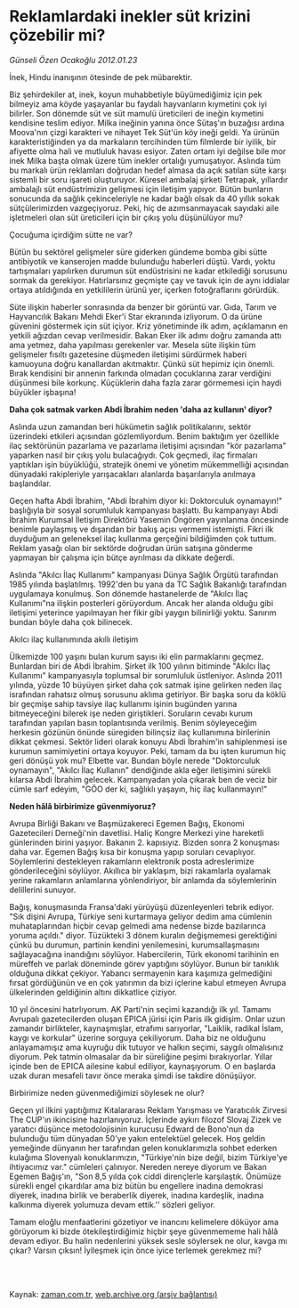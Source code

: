 # Reklamlardaki inekler  süt krizini çözebilir mi?

*Günseli Özen Ocakoğlu 2012.01.23*

<td class="columnist-detail">
<p>İnek, Hindu inanışının ötesinde de pek mübarektir.</p>
<p>
<div id="haberMetinDiv">
<p>Biz şehirdekiler at, inek, koyun muhabbetiyle büyümediğimiz için pek bilmeyiz ama köyde yaşayanlar bu faydalı hayvanların kıymetini çok iyi bilirler. Son dönemde süt ve süt mamulü üreticileri de ineğin kıymetini kendisine teslim ediyor. Milka ineğinin yanına önce Sütaş'ın buzağısı ardına Moova'nın çizgi karakteri ve nihayet Tek Süt'ün köy ineği geldi. Ya ürünün karakteristiğinden ya da markaların tercihinden tüm filmlerde bir iyilik, bir afiyette olma hali ve mutluluk havası esiyor. Zaten ortam iyi değilse bile mor inek Milka başta olmak üzere tüm inekler ortalığı yumuşatıyor. Aslında tüm bu markalı ürün reklamları doğrudan hedef almasa da açık satılan süte karşı sistemli bir soru işareti oluşturuyor. Küresel ambalaj şirketi Tetrapak, yıllardır ambalajlı süt endüstrimizin gelişmesi için iletişim yapıyor. Bütün bunların sonucunda da sağlık çekinceleriyle ne kadar bağlı olsak da 40 yıllık sokak sütçülerimizden vazgeçiyoruz. Peki, hiç de azımsanmayacak sayıdaki aile işletmeleri olan süt üreticileri için bir çıkış yolu düşünülüyor mu? 
<p>Çocuğuma içirdiğim sütte ne var?
<p>Bütün bu sektörel gelişmeler süre giderken gündeme bomba gibi sütte antibiyotik ve kanserojen madde bulunduğu haberleri düştü. Vardı, yoktu tartışmaları yapılırken durumun süt endüstrisini ne kadar etkilediği sorusunu sormak da gerekiyor. Hatırlarsınız geçmişte çay ve tavuk için de aynı iddialar ortaya atıldığında en yetkililerin ürünü yer, içerken fotoğraflarını görürdük.
<p> Süte ilişkin haberler sonrasında da benzer bir görüntü var. Gıda, Tarım ve Hayvancılık Bakanı Mehdi Eker'i Star ekranında izliyorum. O da ürüne güvenini göstermek için süt içiyor. Kriz yönetiminde ilk adım, açıklamanın en yetkili ağızdan cevap verilmesidir. Bakan Eker ilk adımı doğru zamanda attı ama yetmez, daha yapılması gerekenler var. Mesela süte ilişkin tüm gelişmeler fısıltı gazetesine düşmeden iletişimi sürdürmek haberi kamuoyuna doğru kanallardan akıtmaktır. Çünkü süt hepimiz için önemli. Bırak kendisini bir annenin farkında olmadan çocuklarına zarar verdiğini düşünmesi bile korkunç. Küçüklerin daha fazla zarar görmemesi için haydi büyükler işbaşına! 
<p>
<p><b>Daha çok satmak varken Abdi İbrahim neden 'daha az kullanın' diyor?</b>
<p>Aslında uzun zamandan beri hükümetin sağlık politikalarını, sektör üzerindeki etkileri açısından gözlemliyordum. Benim baktığım yer özellikle ilaç sektörünün pazarlama ve pazarlama iletişimi açısından "kör pazarlama" yaparken nasıl bir çıkış yolu bulacağıydı. Çok geçmedi, ilaç firmaları yaptıkları işin büyüklüğü, stratejik önemi ve yönetim mükemmelliği açısından dünyadaki rakipleriyle yarışacakları alanlarda başarılarıyla anılmaya başlandılar.
<p> Geçen hafta Abdi İbrahim, "Abdi İbrahim diyor ki: Doktorculuk oynamayın!" başlığıyla bir sosyal sorumluluk kampanyası başlattı. Bu kampanyayı Abdi İbrahim Kurumsal İletişim Direktörü Yasemin Öngören yayınlanma öncesinde benimle paylaşmış ve dışarıdan bir bakış açısı vermemi istemişti. Fikri ilk duyduğum an geleneksel ilaç kullanma gerçeğini bildiğimden çok tuttum. Reklam yasağı olan bir sektörde doğrudan ürün satışına gönderme yapmayan bir çalışma için bütçe ayrılması da dikkate değerdi.
<p> Aslında "Akılcı İlaç Kullanımı" kampanyası Dünya Sağlık Örgütü tarafından 1985 yılında başlatılmış. 1992'den bu yana da TC Sağlık Bakanlığı tarafından uygulamaya konulmuş. Son dönemde hastanelerde de "Akılcı İlaç Kullanımı"na ilişkin posterleri görüyordum. Ancak her alanda olduğu gibi iletişimi yeterince yapılmayan her fikir gibi yaygın bilinirliği yoktu. Sanırım bundan böyle daha çok bilinecek.
<p>Akılcı ilaç kullanımında akıllı iletişim
<p>Ülkemizde 100 yaşını bulan kurum sayısı iki elin parmaklarını geçmez. Bunlardan biri de Abdi İbrahim. Şirket ilk 100 yılının bitiminde "Akılcı İlaç Kullanımı" kampanyasıyla toplumsal bir sorumluluk üstleniyor. Aslında 2011 yılında, yüzde 10 büyüyen şirket daha çok satmak işine gelirken neden ilaç israfından rahatsız olmuş sorusunu aklıma getiriyor. Bir başka soru da köklü bir geçmişe sahip tavsiye ilaç kullanımı işinin bugünden yarına bitmeyeceğini bilerek işe neden giriştikleri. Soruların cevabı kurum tarafından yapılan basın toplantısında verilmiş. Benim söyleyeceğim herkesin gözünün önünde süregiden bilinçsiz ilaç kullanımına birilerinin dikkat çekmesi. Sektör lideri olarak konuyu Abdi İbrahim'in sahiplenmesi ise kurumun samimiyetini ortaya koyuyor. Peki, tamam da bu işten kurumun hiç geri dönüşü yok mu? Elbette var. Bundan böyle nerede "Doktorculuk oynamayın", "Akılcı İlaç Kullanın" dendiğinde akla eğer iletişimini sürekli kılarsa Abdi İbrahim gelecek. Kampanyadan yola çıkarak ben de veciz bir cümle sarf edeyim, "GÖO der ki, sağlıklı yaşayın, hiç ilaç kullanmayın!"
<p><b>Neden hâlâ birbirimize güvenmiyoruz?</b>
<p>Avrupa Birliği Bakanı ve Başmüzakereci Egemen Bağış, Ekonomi Gazetecileri Derneği'nin davetlisi. Haliç Kongre Merkezi yine hareketli günlerinden birini yaşıyor. Bakanın 2. kapısıyız. Bizden sonra 2 konuşması daha var. Egemen Bağış kısa bir konuşma yapıp soruları cevaplıyor. Söylemlerini destekleyen rakamların elektronik posta adreslerimize gönderileceğini söylüyor. Akıllıca bir yaklaşım, bizi rakamlarla oyalamak yerine rakamların anlamlarına yönlendiriyor, bir anlamda da söylemlerinin delillerini sunuyor.
<p> Bağış, konuşmasında Fransa'daki yürüyüşü düzenleyenleri tebrik ediyor. "Sık dişini Avrupa, Türkiye seni kurtarmaya geliyor dedim ama cümlenin muhataplarından hiçbir cevap gelmedi ama nedense bizde bazılarınca yoruma açıldı." diyor. Tüzükteki 3 dönem kuralın değişmemesi gerektiğini çünkü bu durumun, partinin kendini yenilemesini, kurumsallaşmasını sağlayacağına inandığını söylüyor. Habercilerin, Türk ekonomi tarihinin en müreffeh ve parlak döneminde görev yaptığını söylüyor. Bunun bir tanıklık olduğuna dikkat çekiyor. Yabancı sermayenin kara kaşımıza gelmediğini fırsat gördüğünün ve en çok yatırımın da bizi içlerine kabul etmeyen Avrupa ülkelerinden geldiğinin altını dikkatlice çiziyor.
<p> 10 yıl öncesini hatırlıyorum. AK Parti'nin seçimi kazandığı ilk yıl. Tamamı Avrupalı gazetecilerden oluşan EPICA jürisi için Paris ilk gidişim. Onlar uzun zamandır birlikteler, kaynaşmışlar, etrafımı sarıyorlar, "Laiklik, radikal İslam, kaygı ve korkular" üzerine sorguya çekiliyorum. Daha biz ne olduğunu anlayamamışız ama kuyruğu dik tutuyor ve halkın seçimi, saygılı olmalısınız diyorum. Pek tatmin olmasalar da bir süreliğine peşimi bırakıyorlar. Yıllar içinde ben de EPICA ailesine kabul ediliyor, kaynaşıyorum. O en başlarda uzak duran mesafeli tavır önce meraka şimdi ise takdire dönüşüyor. 
<p>Birbirimize neden güvenmediğimizi söylesek ne olur?
<p>Geçen yıl ilkini yaptığımız Kıtalararası Reklam Yarışması ve Yaratıcılık Zirvesi The CUP'ın ikincisine hazırlanıyoruz. İçlerinde aykırı filozof Slovaj Zizek ve yaratıcı düşünce metodolojisinin kurucusu Edward de Bono'nun da bulunduğu tüm dünyadan 50'ye yakın entelektüel gelecek. Hoş geldin yemeğinde dünyanın her tarafından gelen konuklarımızla sohbet ederken kulağıma Slovenyalı konuklarımızın, "Türkiye'nin bize değil, bizim Türkiye'ye ihtiyacımız var." cümleleri çalınıyor. Nereden nereye diyorum ve Bakan Egemen Bağış'ın, "Son 8,5 yılda çok ciddi dirençlerle karşılaştık. Önümüze sürekli engel çıkardılar ama biz bütün bu engellere inadına demokrasi diyerek, inadına birlik ve beraberlik diyerek, inadına kardeşlik, inadına kalkınma diyerek yolumuza devam ettik.'' sözleri geliyor.
<p> Tamam eloğlu menfaatlerini gözetiyor ve inancını kelimelere döküyor ama görüyorum ki bizde ötekileştirdiğimiz hiçbir şeye güvenmememe hali hâlâ devam ediyor. Bu halin nedenlerini yüksek sesle söylersek ne olur, kavga mı çıkar? Varsın çıksın! İyileşmek için önce iyice terlemek gerekmez mi? </p></p></p></p></p></p></p></p></p></p></p></p></p></p></p></p></p></p></div>
</p>


<p><br>
		 </br></p></td>

Kaynak: [zaman.com.tr](http://zaman.com.tr/yazar.do?yazino=1233687), [web.archive.org (arşiv bağlantısı)](http://web.archive.org/web/20120206040144/http://www.zaman.com.tr:80/yazar.do?yazino=1233687)
